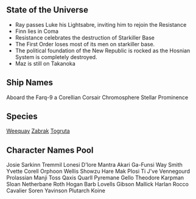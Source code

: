 ## State of the Universe

* Ray passes Luke his Lightsabre, inviting him to rejoin the Resistance
* Finn lies in Coma
* Resistance celebrates the destruction of Starkiller Base
* The First Order loses most of its men on starkiller base.
* The political foundation of the New Republic is rocked as the Hosnian System is completely destroyed.
* Maz is still on Takanoka

## Ship Names

Aboard the Farq-9 a Corellian Corsair
Chromosphere
Stellar Prominence

## Species

[Weequay](http://starwars.wikia.com/wiki/Weequay)
[Zabrak](http://starwars.wikia.com/wiki/Zabrak)
[Togruta](http://starwars.wikia.com/wiki/Twi%27lek)

## Character Names Pool

Josie Sarkinn
Tremmil Lonesi
D'lore Mantra 
Akari Ga-Funsi
Way Smith
Yvette Corell
Orphoon Wellis
Showzu Hare
Mak Plosi
Ti J've
Vennegourd Prolassian
Manji Toss
Qaxis Quarll
Pyremane Gello
Theodore Karpman
Sloan Netherbane
Roth Hogan 
Barb Lovells
Gibson Mallick
Harlan
Rocco Cavalier
Soren Yavinson
Plutarch Koine
